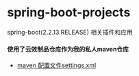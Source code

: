 # spring-boot-projects
spring-boot(2.2.13.RELEASE) 相关插件和应用 
#### 使用了云效制品仓库作为我的私人maven仓库
- [maven 配置文件settings.xml](maven/settings.xml)
